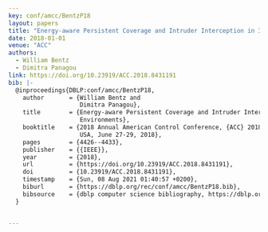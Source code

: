 ```yaml
---
key: conf/amcc/BentzP18
layout: papers
title: "Energy-aware Persistent Coverage and Intruder Interception in 3D Dynamic Environments."
date: 2018-01-01
venue: "ACC"
authors:
  - William Bentz
  - Dimitra Panagou
link: https://doi.org/10.23919/ACC.2018.8431191
bib: |-
  @inproceedings{DBLP:conf/amcc/BentzP18,
    author       = {William Bentz and
                    Dimitra Panagou},
    title        = {Energy-aware Persistent Coverage and Intruder Interception in 3D Dynamic
                    Environments},
    booktitle    = {2018 Annual American Control Conference, {ACC} 2018, Milwaukee, WI,
                    USA, June 27-29, 2018},
    pages        = {4426--4433},
    publisher    = {{IEEE}},
    year         = {2018},
    url          = {https://doi.org/10.23919/ACC.2018.8431191},
    doi          = {10.23919/ACC.2018.8431191},
    timestamp    = {Sun, 08 Aug 2021 01:40:57 +0200},
    biburl       = {https://dblp.org/rec/conf/amcc/BentzP18.bib},
    bibsource    = {dblp computer science bibliography, https://dblp.org}
  }


---
```

